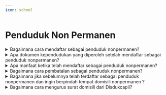 ```yaml
---
icon: school
---
```


# Penduduk Non Permanen

<details>

<summary>Bagaimana cara mendaftar sebagai penduduk nonpermanen?</summary>

1. **Pendaftaran secara web/daring/online/mandiri:**   \
   Sesuai Pasal 3 Peraturan Menteri Dalam   &#x20;Negeri Nomor 74 Tahun 2022 serta Surat Edara   &#x20;Dirjen Dukcapil Nomor 471/18393/Dukcapil bahwa   &#x20;melakukan pendaftaran penduduk nonpermanen   &#x20;dapat dilakukan secara online melalui   &#x20;[https://penduduknonpermanen.kemendagri.go.id](https://penduduknonpermanen.kemendagri.go.id/auth).   &#x20;Proses pendaftaran secara online dilakukan dimulai   &#x20;dengan pendaftaran akun. Setelah akun diverifikasi   &#x20;maka penduduk dapat mengisi daftar rincian   &#x20;pendaftaran sebagai penduduk nonpermanen. Jika   &#x20;permohonan penduduk nonpermanen telah   &#x20;disetujui oleh Disdukcapil maka akan mendapatkan   &#x20;notifikasi pemberitahuan melalui email.
2. **Pendaftaran secara manual/luring/langsung/   &#x20;tatap muka:**   \
   Sesuai Pasal 4 Peraturan Menteri Dalam   &#x20;Negeri Nomor 74 Tahun 2022, bahwa melakukan   &#x20;pendaftaran penduduk nonpermanen dapat   &#x20;dilakukan secara langsung di Disdukcapil sesuai   &#x20;domisili nonpermanen dengan mengisi Formulir   &#x20;Pendaftaran atau Pembatalan Penduduk   &#x20;Nonpermanen (F.1-15).

**Sumber rujukan:**

* Pasal 3 dan Pasal 4 Peraturan Menteri Dalam  &#x20;Negeri Nomor 74 Tahun 2022 tentang Pendaftaran  &#x20;Penduduk NonPermanen. ([link](https://peraturan.go.id/id/permendagri-no-74-tahun-2022))
* Surat Edaran Dirjen Dukcapil Nomor  &#x20;471/18393/Dukcapil tentang Aplikasi Pendaftaran  \
  Penduduk Nonpermanen.

{% hint style="success" %}
Dibuat:  23 Juni 2025 10:00 WIB | Perubahan terakhir: 23 Juni 2025 10:00 WIB
{% endhint %}

</details>



<details>

<summary>Apa dokumen kependudukan yang diperoleh setelah mendaftar sebagai penduduk nonpermanen?</summary>

1. **Secara web/daring/online/mandiri:**   \
   Pendaftaran penduduk nonpermanen tidak   &#x20;memberikan output dokumen kependudukan. Jika   &#x20;telah berhasil mendaftar akan mendapatkan   &#x20;notifikasi pemberitahuan melalui email bahwa   &#x20;telah terdaftar sebagai penduduk nonpermanen.   &#x20;
2. **Secara manual/luring/langsung/tatap muka:**   \
   Pendaftaran penduduk nonpermanen tidak   &#x20;memberikan output dokumen kependudukan.   &#x20;Petugas secara langsung akan menginfokan&#x20;   bahwa telah terdaftar sebagai penduduk   &#x20;nonpermanen.

**Sumber rujukan:**

* Permendagri Peraturan Menteri Dalam Negeri  &#x20;Nomor 74 Tahun 2022 tentang Pendaftaran  &#x20;Penduduk NonPermanen. ([link](https://peraturan.go.id/id/permendagri-no-74-tahun-2022))
* Sumber data: Pelaporan masalah pada lapor.go.id

{% hint style="success" %}
Dibuat:  23 Juni 2025 10:00 WIB | Perubahan terakhir: 23 Juni 2025 10:00 WIB
{% endhint %}

</details>



<details>

<summary>Apa manfaat ketika telah mendaftar sebagai penduduk nonpermanen?</summary>

Pendaftaran sebagai nonpermanen memberikan&#x20;manfaat:

1. pelayanan publik seperti disektor kesehatan,   &#x20;pendidikan, tenaga kerja, perbankan dan social;
2. perencanaan pembangunan seperti pemetaan   &#x20;kebutuhan sarana dan prasarana umum;
3. perencanaan alokasi dana daerah;
4. pembangunan demokrasi seperti pemetaan data   &#x20;pemilih pilpres; dan
5. penegakan hukum serta pencegahan kriminal.

**Sumber rujukan:**\
Pasal 9 dan Pasal 10 Peraturan Menteri Dalam Negeri&#x20;Nomor 74 Tahun 2022 tentang Pendaftaran Penduduk&#x20;NonPermanen. ([link](https://peraturan.go.id/id/permendagri-no-74-tahun-2022))

{% hint style="success" %}
Dibuat:  23 Juni 2025 10:00 WIB | Perubahan terakhir: 23 Juni 2025 10:00 WIB
{% endhint %}

</details>



<details>

<summary>Bagaimana cara pembatalan sebagai penduduk nonpermanen?</summary>

1. **Secara web/daring/online/mandiri:**   \
   Pembatalan dapat dilakukan melalui   &#x20;[https://penduduknonpermanen.kemendagri.go.id](https://penduduknonpermanen.kemendagri.go.id/auth).   &#x20;Penduduk memilih menu Riwayat kemudian pilih   &#x20;kolom Aksi untuk melakukan pembatalan. Jika   &#x20;permohonan telah sukses akan mendapatkan   &#x20;notifikasi pemberitahuan melalui email.
2. **Secara manual/luring/langsung/tatap muka:**   \
   Datang ke Disdukcapil sesuai domisili   &#x20;nonpermanen dan mengisi Formulir Pendaftaran   &#x20;atau Pembatalan Penduduk Nonpermanen   &#x20;(F.1-15) pada pembatalan sebagai penduduk   &#x20;nonpermanen. Petugas akan melakukan   &#x20;pembatalan melalui sistem SIAK dan akan   &#x20;menginfokan kepada penduduk jika telah   &#x20;dibatalkan statusnya sebagai penduduk   &#x20;nonpermanen.

**Sumber rujukan:**

Pasal 3 ayat (3) dan Pasal 4 ayat (2) Peraturan&#x20;Menteri Dalam Negeri Nomor 74 Tahun 2022 tentang&#x20;Pendaftaran Penduduk Non Permanen. ([link](https://peraturan.go.id/id/permendagri-no-74-tahun-2022))

{% hint style="success" %}
Dibuat:  23 Juni 2025 10:00 WIB | Perubahan terakhir: 23 Juni 2025 10:00 WIB
{% endhint %}

</details>



<details>

<summary>Bagaimana jika sebelumnya telah terdaftar sebagai penduduk nonpermanen dan ingin berpindah tempat domisili nonpermanen ?</summary>

Jika melakukan perpindahan domisili&#x20;nonpermanen maka memohon pembatalan penduduk&#x20;nonpermanen ditempat terdaftar sebelumnya sebelum&#x20;melakukan pendaftaran penduduk nonpermanen&#x20;ditempat yang baru.

Sumber rujukan:\
Pasal 3 ayat (3) dan Pasal 4 ayat (2) Peraturan&#x20;Menteri Dalam Negeri Nomor 74 Tahun 2022 tentang&#x20;Pendaftaran Penduduk Non Permanen. ([link](https://peraturan.go.id/id/permendagri-no-74-tahun-2022))

{% hint style="success" %}
Dibuat:  23 Juni 2025 10:00 WIB | Perubahan terakhir: 23 Juni 2025 10:00 WIB
{% endhint %}

</details>



<details>

<summary>Bagaimana cara mengurus surat domisili dari Disdukcapil?</summary>

Disdukcapil tidak mengeluarkan Surat Keterangan Domisili karena hal itu tidak diperbolehkan oleh Undang-Undang Nomor 23 Tahun 2006 ataupun Undang-Undang Nomor 24 Tahun 2013 beserta Peraturan Pemerintah Nomor 40 Tahun 2019 dan Peraturan Presiden Nomor 96Tahun 2018 serta Permendagri Nomor 108 Tahun 2019.&#x20;

Jika bertempat tinggal tidak sesuai KTP-el dan tidak bertujuan menetap, maka dapat melakukan pendaftaran penduduk nonpermanen di Disdukcapil daerah domisili sesuai amanat Peraturan Menteri Dalam Negeri Nomor 74 Tahun 2022.&#x20;

**Sumber rujukan:**

* Peraturan Menteri Dalam Negeri Nomor 74 Tahun 2022 tentang Pendaftaran Penduduk Non Permanen. ([link](https://peraturan.go.id/id/permendagri-no-74-tahun-2022))
* Pelaporan masalah pada lapor.go.id

{% hint style="success" %}
Dibuat:  23 Juni 2025 10:00 WIB | Perubahan terakhir: 23 Juni 2025 10:00 WIB
{% endhint %}

</details>

